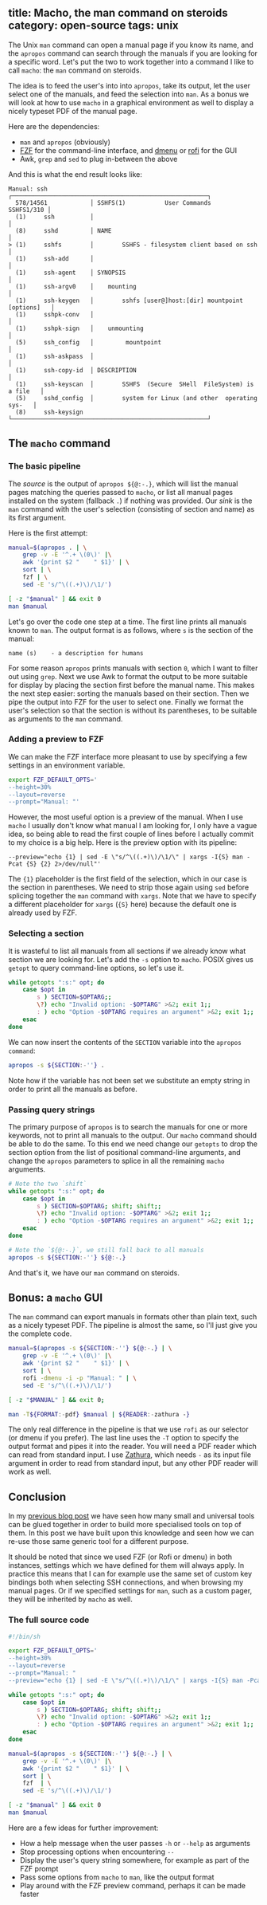 title: Macho, the man command on steroids
category: open-source
tags: unix
---

The Unix `man` command can open a manual page if you know its name, and the
`apropos` command can search through the manuals if you are looking for a
specific word. Let's put the two to work together into a command I like to call
`macho`: the `man` command on steroids.

The idea is to feed the user's into into `apropos`, take its output, let the
user select one of the manuals, and feed the selection into `man`. As a bonus
we will look at how to use `macho` in a graphical environment as well to
display a nicely typeset PDF of the manual page.

Here are the dependencies:

- `man` and `apropos` (obviously)
- [FZF] for the command-line interface, and [dmenu] or [rofi] for the GUI
- Awk, `grep` and `sed` to plug in-between the above

And this is what the end result looks like:

~~~
Manual: ssh            ┌───────────────────────────────────────────────────────┐
  578/14561            │ SSHFS(1)           User Commands           SSHFS1/310 │
  (1)     ssh          │                                                       │
  (8)     sshd         │ NAME                                                  │
> (1)     sshfs        │        SSHFS - filesystem client based on ssh         │
  (1)     ssh-add      │                                                       │
  (1)     ssh-agent    │ SYNOPSIS                                              │
  (1)     ssh-argv0    │    mounting                                           │
  (1)     ssh-keygen   │        sshfs [user@]host:[dir] mountpoint [options]   │
  (1)     sshpk-conv   │                                                       │
  (1)     sshpk-sign   │    unmounting                                         │
  (5)     ssh_config   │         mountpoint                                    │
  (1)     ssh-askpass  │                                                       │
  (1)     ssh-copy-id  │ DESCRIPTION                                           │
  (1)     ssh-keyscan  │        SSHFS  (Secure  SHell  FileSystem) is a file   │
  (5)     sshd_config  │        system for Linux (and other  operating  sys‐   │
  (8)     ssh-keysign  └───────────────────────────────────────────────────────┘
~~~


## The `macho` command

### The basic pipeline

The *source* is the output of `apropos ${@:-.}`, which will list the manual
pages matching the queries passed to `macho`, or list all manual pages
installed on the system (fallback `.`) if nothing was provided. Our *sink* is
the `man` command with the user's selection (consisting of section and name) as
its first argument.

Here is the first attempt:

~~~sh
manual=$(apropos . | \
	grep -v -E '^.+ \(0\)' |\
	awk '{print $2 "	" $1}' | \
	sort | \
	fzf | \
	sed -E 's/^\((.+)\)/\1/')

[ -z "$manual" ] && exit 0
man $manual
~~~

Let's go over the code one step at a time. The first line prints all manuals
known to `man`.  The output format is as follows, where `s` is the section of
the manual:

~~~
name (s)    - a description for humans
~~~

For some reason `apropos` prints manuals with section `0`, which I want to
filter out using `grep`. Next we use Awk to format the output to be more
suitable for display by placing the section first before the manual name. This
makes the next step easier: sorting the manuals based on their section. Then we
pipe the output into FZF for the user to select one. Finally we format the
user's selection so that the section is without its parentheses, to be suitable
as arguments to the `man` command.


### Adding a preview to FZF

We can make the FZF interface more pleasant to use by specifying a few settings
in an environment variable.

~~~sh
export FZF_DEFAULT_OPTS='
--height=30%
--layout=reverse
--prompt="Manual: "'
~~~

However, the most useful option is a preview of the manual. When I use `macho`
I usually don't know what manual I am looking for, I only have a vague idea, so
being able to read the first couple of lines before I actually commit to my
choice is a big help. Here is the preview option with its pipeline:

~~~
--preview="echo {1} | sed -E \"s/^\((.+)\)/\1/\" | xargs -I{S} man -Pcat {S} {2} 2>/dev/null"'
~~~

The `{1}` placeholder is the first field of the selection, which in our case is
the section in parentheses. We need to strip those again using `sed` before
splicing together the `man` command with `xargs`. Note that we have to specify
a different placeholder for `xargs` (`{S}` here) because the default one is
already used by FZF.


### Selecting a section

It is wasteful to list all manuals from all sections if we already know what
section we are looking for. Let's add the `-s` option to `macho`. POSIX gives
us `getopt` to query command-line options, so let's use it.

~~~sh
while getopts ":s:" opt; do
	case $opt in
		s ) SECTION=$OPTARG;;
		\?) echo "Invalid option: -$OPTARG" >&2; exit 1;;
		: ) echo "Option -$OPTARG requires an argument" >&2; exit 1;;
	esac
done
~~~

We can now insert the contents of the `SECTION` variable into the `apropos
command`:

~~~sh
apropos -s ${SECTION:-''} .
~~~

Note how if the variable has not been set we substitute an empty string in
order to print all the manuals as before.


### Passing query strings

The primary purpose of `apropos` is to search the manuals for one or more
keywords, not to print all manuals to the output. Our `macho` command should be
able to do the same. To this end we need change our `getopts` to drop the
section option from the list of positional command-line arguments, and change
the `apropos` parameters to splice in all the remaining `macho` arguments.

~~~sh
# Note the two `shift`
while getopts ":s:" opt; do
	case $opt in
		s ) SECTION=$OPTARG; shift; shift;;
		\?) echo "Invalid option: -$OPTARG" >&2; exit 1;;
		: ) echo "Option -$OPTARG requires an argument" >&2; exit 1;;
	esac
done

# Note the `${@:-.}`, we still fall back to all manuals
apropos -s ${SECTION:-''} ${@:-.} 
~~~

And that's it, we have our `man` command on steroids.


## Bonus: a `macho` GUI

The `man` command can export manuals in formats other than plain text, such as
a nicely typeset PDF. The pipeline is almost the same, so I'll just give you
the complete code.

~~~sh
manual=$(apropos -s ${SECTION:-''} ${@:-.} | \
	grep -v -E '^.+ \(0\)' |\
	awk '{print $2 "	" $1}' | \
	sort | \
	rofi -dmenu -i -p "Manual: " | \
	sed -E 's/^\((.+)\)/\1/')

[ -z "$MANUAL" ] && exit 0;

man -T${FORMAT:-pdf} $manual | ${READER:-zathura -}
~~~

The only real difference in the pipeline is that we use `rofi` as our selector
(or dmenu if you prefer). The last line uses the `-T` option to specify the
output format and pipes it into the reader. You will need a PDF reader which
can read from standard input. I use [Zathura], which needs `-` as its input
file argument in order to read from standard input, but any other PDF reader
will work as well.


## Conclusion

In my [previous blog post](/blog/2020/05/23/how-i-manage-ssh-connections/) we
have seen how many small and universal tools can be glued together in order to
build more specialised tools on top of them. In this post we have built upon
this knowledge and seen how we can re-use those same generic tool for a
different purpose.

It should be noted that since we used FZF (or Rofi or dmenu) in both instances,
settings which we have defined for them will always apply. In practice this
means that I can for example use the same set of custom key bindings both when
selecting SSH connections, and when browsing my manual pages. Or if we
specified settings for `man`, such as a custom pager, they will be inherited by
`macho` as well.


### The full source code

~~~sh
#!/bin/sh

export FZF_DEFAULT_OPTS='
--height=30%
--layout=reverse
--prompt="Manual: "
--preview="echo {1} | sed -E \"s/^\((.+)\)/\1/\" | xargs -I{S} man -Pcat {S} {2} 2>/dev/null"'

while getopts ":s:" opt; do
	case $opt in
		s ) SECTION=$OPTARG; shift; shift;;
		\?) echo "Invalid option: -$OPTARG" >&2; exit 1;;
		: ) echo "Option -$OPTARG requires an argument" >&2; exit 1;;
	esac
done

manual=$(apropos -s ${SECTION:-''} ${@:-.} | \
	grep -v -E '^.+ \(0\)' |\
	awk '{print $2 "	" $1}' | \
	sort | \
	fzf  | \
	sed -E 's/^\((.+)\)/\1/')

[ -z "$manual" ] && exit 0
man $manual
~~~

Here are a few ideas for further improvement:

- How a help message when the user passes `-h` or `--help` as arguments
- Stop processing options when encountering `--`
- Display the user's query string somewhere, for example as part of the FZF
	prompt
- Pass some options from `macho` to `man`, like the output format
- Play around with the FZF preview command, perhaps it can be made faster


[FZF]: https://github.com/junegunn/fzf/
[dmenu]: https://tools.suckless.org/dmenu/
[rofi]: https://github.com/davatorium/rofi/
[Zathura]: https://pwmt.org/projects/zathura/
